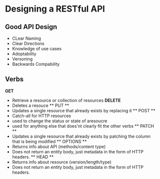 # Designing a RESTful API

## Good API Design
  - CLear Naming
  - Clear Directions
  - Knowledge of use cases
  - Adoptability
  - Versoning
  - Backwards Compability

## Verbs
**GET**
  - Retrieve a resource or collection of resources
**DELETE**
  - Deletes a resouce
** PUT **
  - Updates a single resource that already exists by replacing it
** POST **
  - Catch-all for HTTP resources
  - used to change the status or state of  aresoucre
  - used for anything else that does'nt clearly fit the other verbs
** PATCH **
  - Updates a single resource that already exists by patching the column that is being modified
** OPTIONS **
  - Returns info about API (methods/content type)
  - Does not return an entity body, just metadata in the form of HTTP headers.
** HEAD **
  - Returns info about resource (version/length/type)
  - Does not return an entity body, just metadata in the form of HTTP headers.
